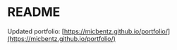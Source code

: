 # README

Updated portfolio: [https://micbentz.github.io/portfolio/](https://micbentz.github.io/portfolio/)
